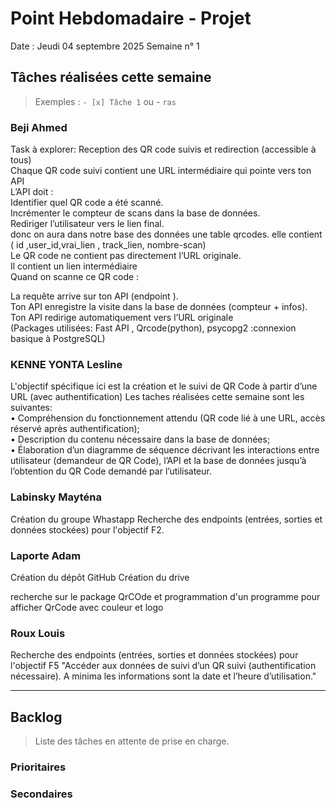 # Point Hebdomadaire - Projet

Date : Jeudi 04 septembre 2025
Semaine n° 1

## Tâches réalisées cette semaine

> Exemples : `- [x] Tâche 1` ou - `ras`

### Beji Ahmed
Task à explorer: Reception des QR code suivis et redirection (accessible à tous)  
Chaque QR code suivi contient une URL intermédiaire qui pointe vers ton API  
L’API doit :  
Identifier quel QR code a été scanné.  
Incrémenter le compteur de scans dans la base de données.  
Rediriger l’utilisateur vers le lien final.  
donc on aura dans notre base des données une table qrcodes. elle contient ( id ,user_id,vrai_lien , track_lien, nombre-scan)  
Le QR code ne contient pas directement l’URL originale.  
Il contient un lien intermédiaire  
Quand on scanne ce QR code :  

La requête arrive sur ton API (endpoint ).  
Ton API enregistre la visite dans la base de données (compteur + infos).  
Ton API redirige automatiquement vers l’URL originale  
(Packages utilisées: Fast API , Qrcode(python), psycopg2 :connexion basique à PostgreSQL)  

### KENNE YONTA Lesline
L'objectif spécifique ici est la  création et le suivi de QR Code à partir d’une URL (avec authentification)
Les taches réalisées cette semaine sont les suivantes:  
•	Compréhension du fonctionnement attendu (QR code lié à une URL, accès réservé après authentification);  
•	Description du contenu nécessaire dans la base de données;  
•	Élaboration d’un diagramme de séquence décrivant les interactions entre utilisateur (demandeur de QR Code), l’API et la base de données jusqu’à l’obtention du QR Code demandé par l’utilisateur. 

### Labinsky Mayténa
Création du groupe Whastapp
Recherche des endpoints (entrées, sorties et données stockées) pour l'objectif F2.

### Laporte Adam
Création du dépôt GitHub
Création du drive

recherche sur le package QrCOde et programmation d'un programme pour afficher QrCode avec couleur et logo

### Roux Louis
Recherche des endpoints (entrées, sorties et données stockées) pour l'objectif F5 "Accéder aux données de suivi d’un QR suivi (authentification nécessaire). A minima les informations sont la date et l’heure d’utilisation."


---

## Backlog

> Liste des tâches en attente de prise en charge.

### Prioritaires

### Secondaires
